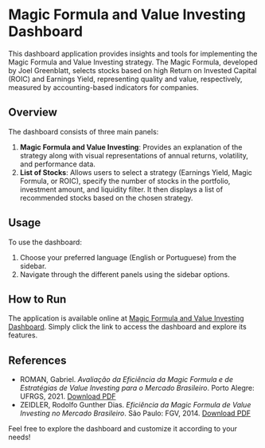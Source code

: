 # Magic Formula and Value Investing Dashboard

This dashboard application provides insights and tools for implementing the Magic Formula and Value Investing strategy. The Magic Formula, developed by Joel Greenblatt, selects stocks based on high Return on Invested Capital (ROIC) and Earnings Yield, representing quality and value, respectively, measured by accounting-based indicators for companies.

## Overview
The dashboard consists of three main panels:

1. **Magic Formula and Value Investing**: Provides an explanation of the strategy along with visual representations of annual returns, volatility, and performance data.
2. **List of Stocks**: Allows users to select a strategy (Earnings Yield, Magic Formula, or ROIC), specify the number of stocks in the portfolio, investment amount, and liquidity filter. It then displays a list of recommended stocks based on the chosen strategy.

## Usage
To use the dashboard:

1. Choose your preferred language (English or Portuguese) from the sidebar.
2. Navigate through the different panels using the sidebar options.

## How to Run
The application is available online at [Magic Formula and Value Investing Dashboard](https://magicapp-35helmd6kwtp7zkhpeqxg8.streamlit.app/). Simply click the link to access the dashboard and explore its features.

## References
- ROMAN, Gabriel. *Avaliação da Eficiência da Magic Formula e de Estratégias de Value Investing para o Mercado Brasileiro*. Porto Alegre: UFRGS, 2021. [Download PDF](references/TCC_Magic_Formula.pdf)
- ZEIDLER, Rodolfo Gunther Dias. *Eficiência da Magic Formula de Value Investing no Mercado Brasileiro*. São Paulo: FGV, 2014. [Download PDF](references/FGV_Magic_Formula.pdf)

Feel free to explore the dashboard and customize it according to your needs!
